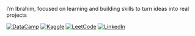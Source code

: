 I’m Ibrahim, focused on learning and building skills to turn ideas into real projects

[![DataCamp](https://img.shields.io/badge/DataCamp-05192D?style=flat&logo=datacamp&logoColor=65FF8F)](https://www.datacamp.com/portfolio/IbrahimHashhash)
[![Kaggle](https://img.shields.io/badge/Kaggle-20BEFF?style=flat&logo=kaggle&logoColor=white)](https://www.kaggle.com/ibrahimhashhash)
[![LeetCode](https://img.shields.io/badge/LeetCode-FFA116?style=flat&logo=leetcode&logoColor=black)](https://leetcode.com/u/IHashhash/)
[![LinkedIn](https://img.shields.io/badge/LinkedIn-0A66C2?style=flat&logo=linkedin&logoColor=white)](https://www.linkedin.com/in/ibrahimhashhash)
